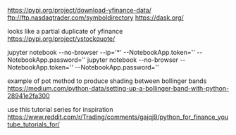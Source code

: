 

https://pypi.org/project/download-yfinance-data/
ftp://ftp.nasdaqtrader.com/symboldirectory
https://dask.org/

looks like a partial duplicate of yfinance
https://pypi.org/project/ystockquote/


jupyter notebook  --no-browser --ip='*' --NotebookApp.token='' --NotebookApp.password=''
jupyter notebook  --no-browser --NotebookApp.token='' --NotebookApp.password=''


example of pot method to produce shading between bollinger bands
https://medium.com/python-data/setting-up-a-bollinger-band-with-python-28941e2fa300


use this tutorial series for inspiration
https://www.reddit.com/r/Trading/comments/gajqj9/python_for_finance_youtube_tutorials_for/
